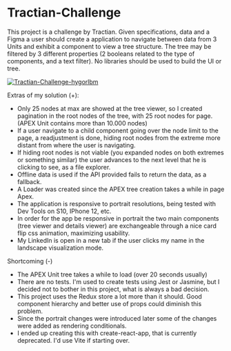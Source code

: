 # Tractian-Challenge
This project is a challenge by Tractian.
Given specifications, data and a Figma a user should create a application to navigate between data from 3 Units and exhibit a component to view a tree structure. 
The tree may be filtered by 3 different properties (2 booleans related to the type of components, and a text filter). No libraries should be used to build the UI or tree. 

[![Tractian-Challenge-hygorlbm](https://img.youtube.com/vi/lwpAdCiSTPE/0.jpg)](https://www.youtube.com/watch?v=lwpAdCiSTPE)

Extras of my solution (+):
- Only 25 nodes at max are showed at the tree viewer, so I created pagination in the root nodes of the tree, with 25 root nodes for page. (APEX Unit contains more than 10.000 nodes)
- If a user navigate to a child component going over the node limit to the page, a readjustment is done, hiding root nodes from the extreme more distant from where the user is navigating.
- If hiding root nodes is not viable (you expanded nodes on both extremes or something similar) the user advances to the next level that he is clicking to see, as a file explorer.
- Offline data is used if the API provided fails to return the data, as a fallback. 
- A Loader was created since the APEX tree creation takes a while in page Apex.
- The application is responsive to portrait resolutions, being tested with Dev Tools on S10, IPhone 12, etc.
- In order for the app be responsive in portrait the two main components (tree viewer and details viewer) are exchangeable through a nice card flip css animation, maximizing usability.
- My LinkedIn is open in a new tab if the user clicks my name in the landscape visualization mode.

Shortcoming (-)
- The APEX Unit tree takes a while to load (over 20 seconds usually)
- There are no tests. I'm used to create tests using Jest or Jasmine, but I decided not to bother in this project, what is always a bad decision.
- This project uses the Redux store a lot more than it should. Good component hierarchy and better use of props could diminish this problem.
- Since the portrait changes were introduced later some of the changes were added as rendering conditionals.
- I ended up creating this with create-react-app, that is currently deprecated. I'd use Vite if starting over.
